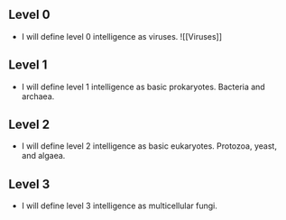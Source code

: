 
## Level 0

- I will define level 0 intelligence as viruses. 
	![[Viruses]]

## Level 1

- I will define level 1 intelligence as basic prokaryotes. Bacteria and archaea. 


## Level 2

- I will define level 2 intelligence as basic eukaryotes. Protozoa, yeast, and algaea. 

## Level 3

- I will define level 3 intelligence as multicellular fungi. 

